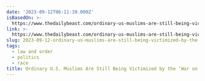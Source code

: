 ```yaml
---
date: '2023-09-12T06:11:39.000Z'
isBasedOn: >-
  https://www.thedailybeast.com/ordinary-us-muslims-are-still-being-victimized-by-the-war-on-terror
link: >-
  https://www.thedailybeast.com/ordinary-us-muslims-are-still-being-victimized-by-the-war-on-terror
slug: 2023-09-12-ordinary-us-muslims-are-still-being-victimized-by-the-war-on-terror
tags:
  - law and order
  - politics
  - race
title: Ordinary U.S. Muslims Are Still Being Victimized by the ‘War on Terror’
---
```


